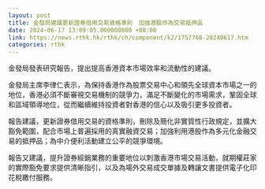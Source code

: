 ```yaml
---
layout: post
title: 金發局建議更新證券借用交易資格準則　加強港股作為交易抵押品
date: 2024-06-17 13:09:05.000000000 +08:00
link: https://news.rthk.hk/rthk/ch/component/k2/1757768-20240617.htm
categories: rthk
---
```


金發局發表研究報告，提出提高香港資本市場效率和流動性的建議。

金發局主席李律仁表示，為保持香港作為股票交易中心和領先全球資本市場之一的地位，香港必須不斷審視交易機制的競爭力，滿足不斷變化的市場需求，鞏固全球和區域領導地位，從而繼續維持投資者對香港的信心以及吸引更多投資者。

報告建議，更新證券借用交易的資格準則，刪除及簡化非實質性行政規定，並擴大豁免範圍，配合市場上普遍採用的真實融資交易；加強利用港股作為多元化金融交易的抵押品；為中介便利活動建立公平的競爭環境。

報告又建議，提升證券經銷業務的重要地位以刺激香港市場交易活動，就期權莊家的實際豁免要求提供清晰指引，以及為場外交易成交單據及轉讓文書提供電子化印花稅繳付服務。
